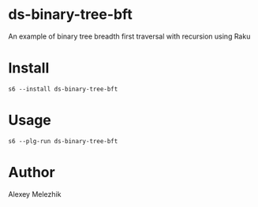 # ds-binary-tree-bft

An example of binary tree breadth first traversal with recursion using Raku

# Install

    s6 --install ds-binary-tree-bft

# Usage

    s6 --plg-run ds-binary-tree-bft

# Author

Alexey Melezhik

